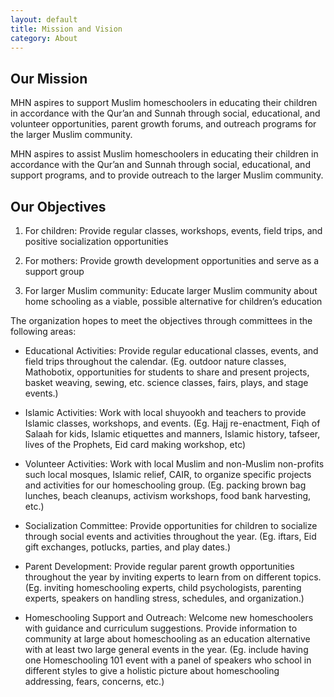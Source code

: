 ```yaml
---
layout: default
title: Mission and Vision
category: About
---
```


## Our Mission

MHN aspires to support Muslim homeschoolers in educating their children in accordance with the Qur’an and Sunnah through social, educational, and volunteer opportunities, parent growth forums, and outreach programs for the larger Muslim community.

MHN aspires to assist Muslim homeschoolers in educating their children in accordance with the Qur’an and Sunnah through social, educational, and support programs, and to provide outreach to the larger Muslim community.

## Our Objectives

1. For children: Provide regular classes, workshops, events, field trips, and positive socialization opportunities

2. For mothers: Provide growth development opportunities and serve as a support group

3. For larger Muslim community: Educate larger Muslim community about home schooling as a viable, possible alternative for children’s education

The organization hopes to meet the objectives through committees in the following areas:

* Educational Activities: Provide regular educational classes, events, and field trips throughout the calendar. (Eg. outdoor nature classes, Mathobotix, opportunities for students to share and present projects, basket weaving, sewing, etc. science classes, fairs, plays, and stage events.)

* Islamic Activities: Work with local shuyookh and teachers to provide Islamic classes, workshops, and events. (Eg. Hajj re-enactment, Fiqh of Salaah for kids, Islamic etiquettes and manners, Islamic history, tafseer, lives of the Prophets, Eid card making workshop, etc)

* Volunteer Activities: Work with local Muslim and non-Muslim non-profits such local mosques, Islamic relief, CAIR, to organize specific projects and activities for our homeschooling group. (Eg. packing brown bag lunches, beach cleanups, activism workshops, food bank harvesting, etc.)

* Socialization Committee: Provide opportunities for children to socialize through social events and activities throughout the year. (Eg. iftars, Eid gift exchanges, potlucks, parties, and play dates.)

* Parent Development: Provide regular parent growth opportunities throughout the year by inviting experts to learn from on different topics. (Eg. inviting homeschooling experts, child psychologists, parenting experts, speakers on handling stress, schedules, and organization.)

* Homeschooling Support and Outreach: Welcome new homeschoolers with guidance and curriculum suggestions. Provide information to community at large about homeschooling as an education alternative with at least two large general events in the year. (Eg. include having one Homeschooling 101 event with a panel of speakers who school in different styles to give a holistic picture about homeschooling addressing, fears, concerns, etc.)
